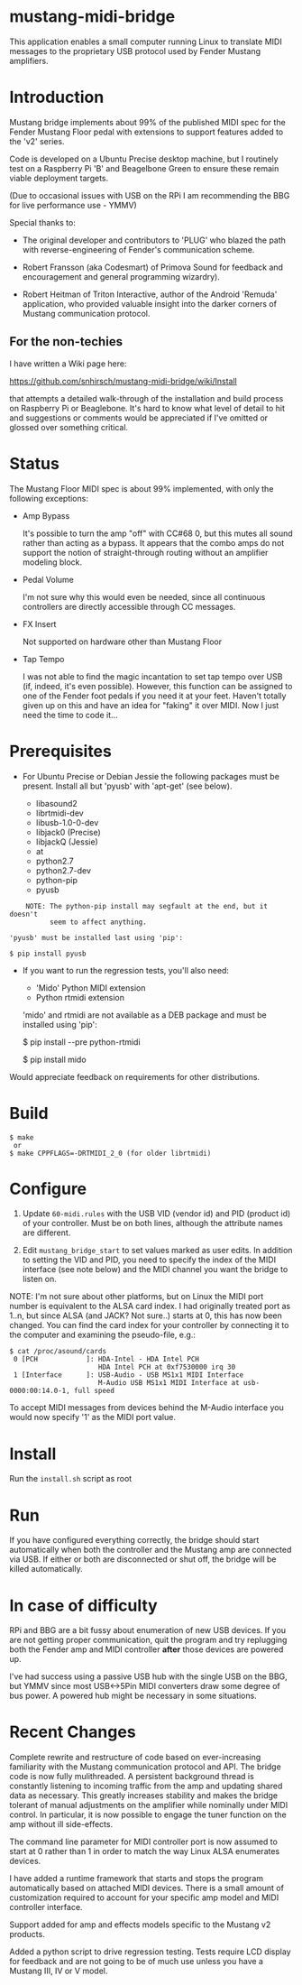 # mustang-midi-bridge

This application enables a small computer running Linux to translate
MIDI messages to the proprietary USB protocol used by Fender Mustang
amplifiers.

# Introduction

Mustang bridge implements about 99% of the published MIDI spec for the
Fender Mustang Floor pedal with extensions to support features added
to the 'v2' series.

Code is developed on a Ubuntu Precise desktop machine, but I routinely
test on a Raspberry Pi 'B' and Beagelbone Green to ensure these remain
viable deployment targets.

(Due to occasional issues with USB on the RPi I am recommending the
BBG for live performance use - YMMV)

Special thanks to:

  + The original developer and contributors to 'PLUG' who blazed the
  path with reverse-engineering of Fender's communication scheme.

  + Robert Fransson (aka Codesmart) of Primova Sound for feedback and
  encouragement and general programming wizardry). 

  + Robert Heitman of Triton Interactive, author of the Android
  'Remuda' application, who provided valuable insight into the darker
  corners of Mustang communication protocol.

## For the non-techies

I have written a Wiki page here:

https://github.com/snhirsch/mustang-midi-bridge/wiki/Install

that attempts a detailed walk-through of the installation and build
process on Raspberry Pi or Beaglebone.  It's hard to know what level
of detail to hit and suggestions or comments would be appreciated if
I've omitted or glossed over something critical.

# Status

The Mustang Floor MIDI spec is about 99% implemented, with only the
following exceptions:

  + Amp Bypass

    It's possible to turn the amp "off" with CC#68 0, but this mutes
    all sound rather than acting as a bypass.  It appears that the
    combo amps do not support the notion of straight-through routing
    without an amplifier modeling block.

  + Pedal Volume

    I'm not sure why this would even be needed, since all continuous
    controllers are directly accessible through CC messages.

  + FX Insert

    Not supported on hardware other than Mustang Floor

  + Tap Tempo

    I was not able to find the magic incantation to set tap tempo over
    USB (if, indeed, it's even possible). However, this function can
    be assigned to one of the Fender foot pedals if you need it at
    your feet.  Haven't totally given up on this and have an idea for
    "faking" it over MIDI.  Now I just need the time to code it...
  
# Prerequisites

  + For Ubuntu Precise or Debian Jessie the following packages must be
    present.  Install all but 'pyusb' with 'apt-get' (see below).

    - libasound2
    - librtmidi-dev
    - libusb-1.0-0-dev
    - libjack0 (Precise) 
    - libjackQ (Jessie)
    - at
    - python2.7
    - python2.7-dev
    - python-pip
    - pyusb
```
    NOTE: The python-pip install may segfault at the end, but it doesn't
          seem to affect anything.
```
    'pyusb' must be installed last using 'pip':

    $ pip install pyusb

  + If you want to run the regression tests, you'll also need:

    - 'Mido' Python MIDI extension
    - Python rtmidi extension

    'mido' and rtmidi are not available as a DEB package and must be
    installed using 'pip':

    $ pip install --pre python-rtmidi

    $ pip install mido

Would appreciate feedback on requirements for other distributions.

# Build
```
$ make
 or
$ make CPPFLAGS=-DRTMIDI_2_0 (for older librtmidi)
```

# Configure

  1. Update ```60-midi.rules``` with the USB VID (vendor id) and PID
(product id) of your controller.  Must be on both lines, although the
attribute names are different.

  2. Edit ```mustang_bridge_start``` to set values marked as user
edits.  In addition to setting the VID and PID, you need to specify
the index of the MIDI interface (see note below) and the MIDI channel
you want the bridge to listen on.

NOTE: I'm not sure about other platforms, but on Linux the MIDI
port number is equivalent to the ALSA card index.  I had originally
treated port as 1..n, but since ALSA (and JACK? Not sure..) starts at
0, this has now been changed.  You can find the card index for your
controller by connecting it to the computer and examining the
pseudo-file, e.g.:

```
$ cat /proc/asound/cards
 0 [PCH            ]: HDA-Intel - HDA Intel PCH
                      HDA Intel PCH at 0xf7530000 irq 30
 1 [Interface      ]: USB-Audio - USB MS1x1 MIDI Interface
                      M-Audio USB MS1x1 MIDI Interface at usb-0000:00:14.0-1, full speed
```

To accept MIDI messages from devices behind the M-Audio interface you
would now specify '1' as the MIDI port value.

# Install

Run the ```install.sh``` script as root

# Run

If you have configured everything correctly, the bridge should start
automatically when both the controller and the Mustang amp are
connected via USB.  If either or both are disconnected or shut off,
the bridge will be killed automatically.

# In case of difficulty

RPi and BBG are a bit fussy about enumeration of new USB devices. If
you are not getting proper communication, quit the program and try
replugging both the Fender amp and MIDI controller **after** those
devices are powered up.

I've had success using a passive USB hub with the single USB on the
BBG, but YMMV since most USB<->5Pin MIDI converters draw some degree
of bus power.  A powered hub might be necessary in some situations.

# Recent Changes

Complete rewrite and restructure of code based on ever-increasing
familiarity with the Mustang communication protocol and API.  The
bridge code is now fully mulithreaded.  A persistent background thread
is constantly listening to incoming traffic from the amp and updating
shared data as necessary.  This greatly increases stability and makes
the bridge tolerant of manual adjustments on the amplifier while
nominally under MIDI control.  In particular, it is now possible to
engage the tuner function on the amp without ill side-effects.

The command line parameter for MIDI controller port is now assumed to
start at 0 rather than 1 in order to match the way Linux ALSA
enumerates devices.

I have added a runtime framework that starts and stops the program
automatically based on attached MIDI devices. There is a small amount
of customization required to account for your specific amp model and
MIDI controller interface. 

Support added for amp and effects models specific to the Mustang v2
products.

Added a python script to drive regression testing. Tests require LCD
display for feedback and are not going to be of much use unless you
have a Mustang III, IV or V model.
